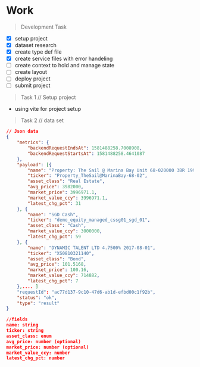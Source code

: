 # Work

> Development Task

- [x] setup project
- [x] dataset research
- [x] create type def file
- [x] create service files with error handeling
- [ ] create context to hold and manage state
- [ ] create layout
- [ ] deploy project
- [ ] submit project

> Task 1 // Setup project
- using vite for project setup

> Task 2 // data set

```json
// Json data
{
    "metrics": {
        "backendRequestEndsAt": 1581488258.7008908,
        "backendRequestStartsAt": 1581488258.4641087
    },
    "payload": [{
        "name": "Property: The Sail @ Marina Bay Unit 68-020000 3BR 1991sqft",
        "ticker": "Property_TheSail@MarinaBay-68-02",
        "asset_class": "Real Estate",
        "avg_price": 3982000,
        "market_price": 3996971.1,
        "market_value_ccy": 3996971.1,
        "latest_chg_pct": 31
    }, {
        "name": "SGD Cash",
        "ticker": "demo_equity_managed_cssg01_sgd_01",
        "asset_class": "Cash",
        "market_value_ccy": 3000000,
        "latest_chg_pct": 59
    }, {
        "name": "DYNAMIC TALENT LTD 4.7500% 2017-08-01",
        "ticker": "XS0810321140",
        "asset_class": "Bond",
        "avg_price": 101.5168,
        "market_price": 100.16,
        "market_value_ccy": 714882,
        "latest_chg_pct": 7
    },.... ]
    "requestId": "ac77d137-9c10-47d6-ab1d-efbd00c1f92b",
    "status": "ok",
    "type": "result"
}

//fields
name: string
ticker: string
asset_class: enum
avg_price: number (optional)
market_price: number (optional)
market_value_ccy: number
latest_chg_pct: number 
```
